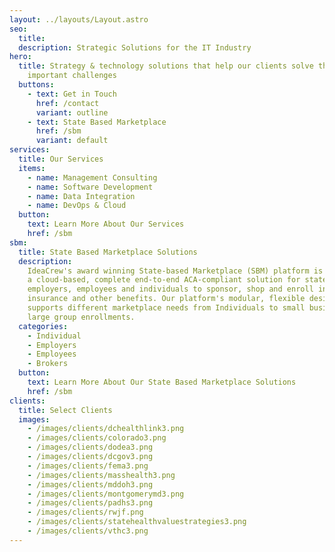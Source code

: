 ```yaml
---
layout: ../layouts/Layout.astro
seo:
  title:
  description: Strategic Solutions for the IT Industry
hero:
  title: Strategy & technology solutions that help our clients solve their most
    important challenges
  buttons:
    - text: Get in Touch
      href: /contact
      variant: outline
    - text: State Based Marketplace
      href: /sbm
      variant: default
services:
  title: Our Services
  items:
    - name: Management Consulting
    - name: Software Development
    - name: Data Integration
    - name: DevOps & Cloud
  button:
    text: Learn More About Our Services
    href: /sbm
sbm:
  title: State Based Marketplace Solutions
  description:
    IdeaCrew's award winning State-based Marketplace (SBM) platform is
    a cloud-based, complete end-to-end ACA-compliant solution for states,
    employers, employees and individuals to sponsor, shop and enroll in health
    insurance and other benefits. Our platform's modular, flexible design
    supports different marketplace needs from Individuals to small business to
    large group enrollments.
  categories:
    - Individual
    - Employers
    - Employees
    - Brokers
  button:
    text: Learn More About Our State Based Marketplace Solutions
    href: /sbm
clients:
  title: Select Clients
  images:
    - /images/clients/dchealthlink3.png
    - /images/clients/colorado3.png
    - /images/clients/dodea3.png
    - /images/clients/dcgov3.png
    - /images/clients/fema3.png
    - /images/clients/masshealth3.png
    - /images/clients/mddoh3.png
    - /images/clients/montgomerymd3.png
    - /images/clients/padhs3.png
    - /images/clients/rwjf.png
    - /images/clients/statehealthvaluestrategies3.png
    - /images/clients/vthc3.png
---
```

